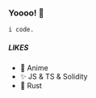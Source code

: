 ### Yoooo! 👋

`
i code.
`
##### LIKES
- 👾 Anime
- ✨ JS & TS & Solidity
- 🦀 Rust


<!-- ##### STATS
<a href="https://github.com/StasDachinsky">
  <img align="center" src="https://github-readme-stats.vercel.app/api?username=StasDachinsky&count_private=true&show_icons=true&theme=aura" />
</a>
<a href="https://github.com/StasDachinsky">
  <img align="center" src="https://github-readme-stats.vercel.app/api/top-langs/?username=StasDachinsky&layout=compact&theme=aura&langs_count=8&count_private=true" />
</a> -->
